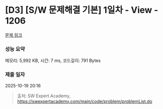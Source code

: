 # [D3] [S/W 문제해결 기본] 1일차 - View - 1206 

[문제 링크](https://swexpertacademy.com/main/code/problem/problemDetail.do?contestProbId=AV134DPqAA8CFAYh) 

### 성능 요약

메모리: 5,992 KB, 시간: 7 ms, 코드길이: 791 Bytes

### 제출 일자

2025-10-19 20:16



> 출처: SW Expert Academy, https://swexpertacademy.com/main/code/problem/problemList.do